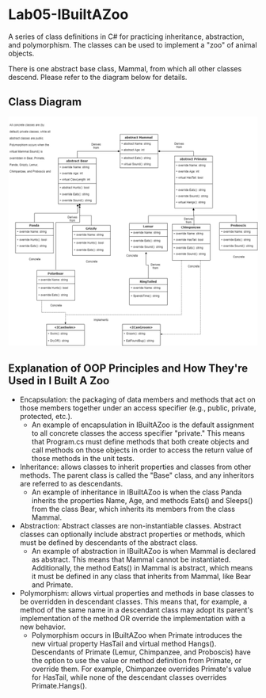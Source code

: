 # Lab05-IBuiltAZoo
A series of class definitions in C# for practicing inheritance, abstraction, and polymorphism. The classes can be used to implement a "zoo" of animal objects.

There is one abstract base class, Mammal, from which all other classes descend. Please refer to the diagram below for details.

## Class Diagram
![class-diagram](./assets/ZooClasses.png)

## Explanation of OOP Principles and How They're Used in I Built A Zoo
* Encapsulation: the packaging of data members and methods that act on those members together under an access specifier (e.g., public, private, protected, etc.). 
  + An example of encapsulation in IBuiltAZoo is the default assignment to all concrete classes the access specifier "private." This means that Program.cs must define methods that both create objects and call methods on those objects in order to access the return value of those methods in the unit tests.
* Inheritance: allows classes to inherit properties and classes from other methods. The parent class is called the "Base" class, and any inheritors are referred to as descendants.
  + An example of inheritance in IBuiltAZoo is when the class Panda inherits the properties Name, Age, and methods Eats() and Sleeps() from the class Bear, which inherits its members from the class Mammal.
* Abstraction: Abstract classes are non-instantiable classes. Abstract classes can optionally include abstract properties or methods, which must be defined by descendants of the abstract class.
  + An example of abstraction in IBuiltAZoo is when Mammal is declared as abstract. This means that Mammal cannot be instantiated. Additionally, the method Eats() in Mammal is abstract, which means it must be defined in any class that inherits from Mammal, like Bear and Primate.
* Polymorphism: allows virtual properties and methods in base classes to be overridden in descendant classes. This means that, for example, a method of the same name in a descendant class may adopt its parent's implementation of the method OR override the implementation with a new behavior.
  + Polymorphism occurs in IBuiltAZoo when Primate introduces the new virtual property HasTail and virtual method Hangs(). Descendants of Primate (Lemur, Chimpanzee, and Proboscis) have the option to use the value or method definition from Primate, or override them. For example, Chimpanzee overrides Primate's value for HasTail, while none of the descendant classes overrides Primate.Hangs().

